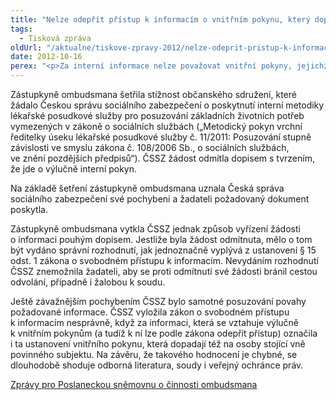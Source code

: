 ```yaml
---
title: "Nelze odepřít přístup k informacím o vnitřním pokynu, který dopadá na osoby stojící vně instituce"
tags:
  - Tisková zpráva
oldUrl: "/aktualne/tiskove-zpravy-2012/nelze-odeprit-pristup-k-informacim-o-vnitrnim-pokynu-ktery-dopada-na-osoby-stojici-vne"
date: 2012-10-16
perex: "<p>Za interní informace nelze považovat vnitřní pokyny, jejichž uplatnění dopadá na osoby stojící vně instituce. Nelze k nim tedy odepřít přístup podle zákona 106/1999 Sb., o svobodném přístupu k informacím. S tímto závěrem šetření své zástupkyně seznámil veřejný ochránce práv poslance v rámci své pravidelné zprávy o činnosti za 3. čtvrtletí roku 2012.</p>"
---
```


<!-- imported from the old website -->

<p>Zástupkyně ombudsmana šetřila stížnost občanského sdružení, které žádalo Českou správu sociálního zabezpečení o poskytnutí interní metodiky lékařské posudkové služby pro posuzování základních životních potřeb vymezených v zákoně o sociálních službách („Metodický pokyn vrchní ředitelky úseku lékařské posudkové služby č. 11/2011: Posuzování stupně závislosti ve smyslu zákona č. 108/2006 Sb., o sociálních službách, ve znění pozdějších předpisů“). ČSSZ žádost odmítla dopisem s tvrzením, že jde o výlučně interní pokyn.</p><p>Na základě šetření zástupkyně ombudsmana uznala Česká správa sociálního zabezpečení své pochybení a žadateli požadovaný dokument poskytla.</p><p>Zástupkyně ombudsmana vytkla ČSSZ jednak způsob vyřízení žádosti o informaci pouhým dopisem. Jestliže byla žádost odmítnuta, mělo o tom být vydáno správní rozhodnutí, jak jednoznačně vyplývá z ustanovení § 15 odst. 1 zákona o svobodném přístupu k informacím. Nevydáním rozhodnutí ČSSZ znemožnila žadateli, aby se proti odmítnutí své žádosti bránil cestou odvolání, případně i žalobou k soudu.</p><p>Ještě závažnějším pochybením ČSSZ bylo samotné posuzování povahy požadované informace. ČSSZ vyložila zákon o svobodném přístupu k informacím nesprávně, když za informaci, která se vztahuje výlučně k vnitřním pokynům (a tudíž k ní lze podle zákona odepřít přístup) označila i ta ustanovení vnitřního pokynu, která dopadají též na osoby stojící vně povinného subjektu. Na závěru, že takového hodnocení je chybné, se dlouhodobě shoduje odborná literatura, soudy i veřejný ochránce práv.</p><p><a href="https://www.ochrance.cz/zpravy-o-cinnosti/zpravy-pro-poslaneckou-snemovnu/">Zprávy pro Poslaneckou sněmovnu o činnosti ombudsmana</a></p>
